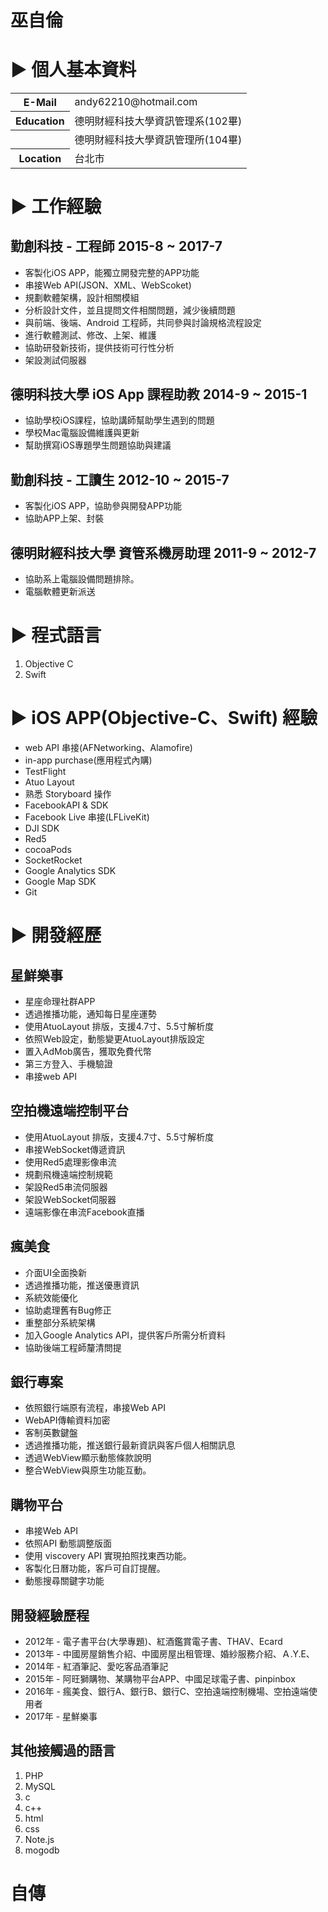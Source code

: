 # 巫自倫

# ▶ 個人基本資料
<table>
	<tbody>
		<tr>
			<th>E-Mail</th>
			<td>andy62210@hotmail.com</td>
		</tr>
		<tr>
			<th>Education</th>
			<td>德明財經科技大學資訊管理系(102畢)</td>
		</tr>
    		<tr>
			<th></th>
			<td>德明財經科技大學資訊管理所(104畢)</td>
		</tr>
		<tr>
			<th>Location</th>
			<td>台北市</td>
		</tr>
	</tbody>
</table>

# ▶ 工作經驗
## 勤創科技 - 工程師 2015-8 ~ 2017-7
* 客製化iOS APP，能獨立開發完整的APP功能
* 串接Web API(JSON、XML、WebScoket)
* 規劃軟體架構，設計相關模組
* 分析設計文件，並且提問文件相關問題，減少後續問題
* 與前端、後端、Android 工程師，共同參與討論規格流程設定
* 進行軟體測試、修改、上架、維護
* 協助研發新技術，提供技術可行性分析
* 架設測試伺服器

## 德明科技大學 iOS App 課程助教 2014-9 ~ 2015-1
* 協助學校iOS課程，協助講師幫助學生遇到的問題
* 學校Mac電腦設備維護與更新
* 幫助撰寫iOS專題學生問題協助與建議

## 勤創科技 - 工讀生 2012-10 ~ 2015-7
* 客製化iOS APP，協助參與開發APP功能
* 協助APP上架、封裝

## 德明財經科技大學 資管系機房助理 2011-9 ~  2012-7
* 協助系上電腦設備問題排除。
* 電腦軟體更新派送


# ▶ 程式語言
1. Objective C
1. Swift

# ▶ iOS APP(Objective-C、Swift) 經驗
* web API 串接(AFNetworking、Alamofire)
* in-app purchase(應用程式內購)
* TestFlight
* Atuo Layout
* 熟悉 Storyboard 操作
* FacebookAPI & SDK
* Facebook Live 串接(LFLiveKit)
* DJI SDK
* Red5
* cocoaPods
* SocketRocket
* Google Analytics SDK
* Google Map SDK
* Git

# ▶ 開發經歷

##  星鮮樂事
* 星座命理社群APP
* 透過推播功能，通知每日星座運勢
* 使用AtuoLayout 排版，支援4.7寸、5.5寸解析度
* 依照Web設定，動態變更AtuoLayout排版設定
* 置入AdMob廣告，獲取免費代幣
* 第三方登入、手機驗證
* 串接web API

## 空拍機遠端控制平台
* 使用AtuoLayout 排版，支援4.7寸、5.5寸解析度
* 串接WebSocket傳遞資訊
* 使用Red5處理影像串流
* 規劃飛機遠端控制規範
* 架設Red5串流伺服器
* 架設WebSocket伺服器
* 遠端影像在串流Facebook直播

## 瘋美食
* 介面UI全面換新
* 透過推播功能，推送優惠資訊
* 系統效能優化
* 協助處理舊有Bug修正
* 重整部分系統架構
* 加入Google Analytics API，提供客戶所需分析資料
* 協助後端工程師釐清問提

## 銀行專案
* 依照銀行端原有流程，串接Web API
* WebAPI傳輸資料加密
* 客制英數鍵盤
* 透過推播功能，推送銀行最新資訊與客戶個人相關訊息
* 透過WebView顯示動態條款說明
* 整合WebView與原生功能互動。

## 購物平台
* 串接Web API
* 依照API 動態調整版面
* 使用 viscovery API 實現拍照找東西功能。
* 客製化日曆功能，客戶可自訂提醒。
* 動態搜尋關鍵字功能

## 開發經驗歷程
* 2012年 - 電子書平台(大學專題)、紅酒鑑賞電子書、THAV、Ecard
* 2013年 - 中國房屋銷售介紹、中國房屋出租管理、婚紗服務介紹、Ａ.Y.E、
* 2014年 - 紅酒筆記、愛吃客品酒筆記
* 2015年 - 阿旺獅購物、某購物平台APP、中國足球電子書、pinpinbox
* 2016年 - 瘋美食、銀行A、銀行B、銀行C、空拍遠端控制機場、空拍遠端使用者
* 2017年 - 星鮮樂事

## 其他接觸過的語言
1. PHP
1. MySQL
1. c
1. c++
1. html
1. css
1. Note.js
1. mogodb


# 自傳


